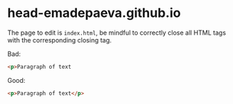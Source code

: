 # head-emadepaeva.github.io

The page to edit is `index.html`, be mindful to correctly close all HTML tags with the corresponding closing tag.  

Bad:
```html
<p>Paragraph of text
```

Good:
```html
<p>Paragraph of text</p>
```

